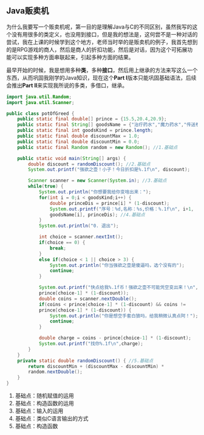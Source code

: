 ## Java贩卖机

为什么我要写一个贩卖机呢，第一目的是理解Java与C的不同区别，虽然我写的这个没有用很多的类定义，也没用到接口，但是我的想法是，这何尝不是一种对话的尝试，我在上课的时候学到这个地方，老师当时举的是贩卖机的例子，我首先想到的是RPG游戏的商人，然后是商人的折扣功能，然后是对话，因为这个可拓展功能可以实现多种方面串联起来，引起多种方面的结果。

最早开始的时候，我是想用多种**类**，多种**接口**，然后用上继承的方法来写这么一个东西，从而巩固我刚学的Java知识，现在这个**Part I**版本只能巩固基础语法，后续会推出**Part II**来实现我所说的多类，多借口，继承。

```java
import java.util.Random;
import java.util.Scanner;

public class potOfGreed {
    public static final double[] prince = {15.5,20.4,20.9};
    public static final String[] goodsName = {"治疗药水","魔力药水","传送卷轴"};
    public static final int goodsKind = prince.length;
    public static final double discountMax = 1.0;
    public static final double discountMin = 0.0;
    public static final Random random = new Random(); //1.基础点

    public static void main(String[] args) {
        double discount = randomDiscount(); //2.基础点
        System.out.printf("强欲之壶！小子！今日折扣是%.1f\n", discount);

        Scanner scanner = new Scanner(System.in); //3.基础点
        while(true) {
            System.out.println("你想要我给你变啥出来：");
            for(int i = 0;i < goodsKind;i++) {
                double princeDis = prince[i] * (1-discount);
                System.out.printf("序号：%d,名称：%s,价格：%.1f\n", i+1, 
                goodsName[i], princeDis); //4.基础点
            }
            System.out.println("0. 退出");

            int choice = scanner.nextInt();
            if(choice == 0) {
                break;
            }
            else if(choice < 1 || choice > 3) {
                System.out.println("你当强欲之壶是傻逼吗，选个没有的");
                continue;
            }

            System.out.printf("快点给我%.1f币！强欲之壶不可能凭空变出来！\n",
            prince[choice-1] * (1-discount));
            double coins = scanner.nextDouble();
            if(coins < prince[choice-1] * (1-discount) && coins != 
            prince[choice-1] * (1-discount)) { 
                System.out.println("你是想空手套白狼吗，给我稍微认真点阿！");
                continue;
            }

            double charge = coins - prince[choice-1] * (1-discount);
            System.out.printf("找你%.1f\n",charge);
        }
    }
    private static double randomDiscount() { //5.基础点
        return discountMin + (discountMax - discountMin) * 
        random.nextDouble();
    }
}
```

1. 基础点：随机赋值的运用
2. 基础点：构造函数的运用
3. 基础点：输入的运用
4. 基础点：类似C语言输出的方式
5. 基础点：构造函数